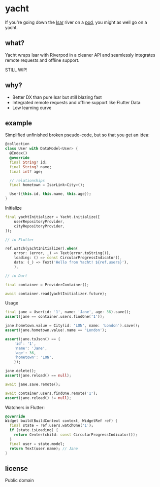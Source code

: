 # yacht

If you're going down the [Isar](https://isar.dev) river on a [pod](https://riverpod.dev), you might as well go on a yacht.

## what?

Yacht wraps Isar with Riverpod in a cleaner API and seamlessly integrates remote requests and offline support.

STILL WIP!

## why?

- Better DX than pure Isar but still blazing fast
- Integrated remote requests and offline support like Flutter Data
- Low learning curve

## example

Simplified unfinished broken pseudo-code, but so that you get an idea:

```dart
@collection
class User with DataModel<User> {
  @Index()
  @override
  final String? id;
  final String? name;
  final int? age;

  // relationships
  final hometown = IsarLink<City>();

  User({this.id, this.name, this.age});
}
```

Initialize

```dart
final yachtInitializer = Yacht.initialize([
    userRepositoryProvider,
    cityRepositoryProvider,
]);

// in Flutter

ref.watch(yachtInitializer).when(
    error: (error, _) => Text(error.toString()),
    loading: () => const CircularProgressIndicator(),
    data: (_) => Text('Hello from Yacht! ${ref.users}'),
    ),

// in Dart

final container = ProviderContainer();

await container.read(yachtInitializer.future);
```

Usage

```dart
final jane = User(id: '1', name: 'Jane', age: 36).save();
assert(jane == container.users.findOne('1'));

jane.hometown.value = City(id: 'LON', name: 'London').save();
assert(jane.hometown.value!.name == 'London');

assert(jane.toJson() == {
    'id': '1',
    'name': 'Jane',
    'age': 36,
    'hometown': 'LON',
    });

jane.delete();
assert(jane.reload() == null);

await jane.save.remote();

await container.users.findOne.remote('1');
assert(jane.reload() != null);
```

Watchers in Flutter:

```dart
@override
Widget build(BuildContext context, WidgetRef ref) {
  final state = ref.users.watchOne('1');
  if (state.isLoading) {
    return Center(child: const CircularProgressIndicator());
  }
  final user = state.model;
  return Text(user.name); // Jane
}
```

## license

Public domain